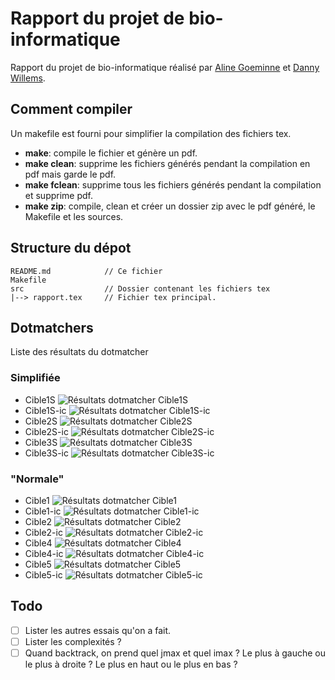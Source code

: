 # Rapport du projet de bio-informatique

Rapport du projet de bio-informatique réalisé par [Aline
Goeminne](https://github.com/AlineGoeminne) et [Danny
Willems](https://github.com/dannywillems).

## Comment compiler

Un makefile est fourni pour simplifier la compilation des fichiers tex.

* **make**: compile le fichier et génère un pdf.
* **make clean**: supprime les fichiers générés pendant la compilation en pdf
  mais garde le pdf.
* **make fclean**: supprime tous les fichiers générés pendant la compilation et
  supprime pdf.
* **make zip**: compile, clean et créer un dossier zip avec le pdf généré, le
  Makefile et les sources.

## Structure du dépot

```
README.md            // Ce fichier
Makefile
src                  // Dossier contenant les fichiers tex
|--> rapport.tex     // Fichier tex principal.
```

## Dotmatchers

Liste des résultats du dotmatcher

### Simplifiée

* Cible1S
![Résultats dotmatcher Cible1S](res/cible1S.png)
* Cible1S-ic
![Résultats dotmatcher Cible1S-ic](res/cible1S-ic.png)
* Cible2S
![Résultats dotmatcher Cible2S](res/cible2S.png)
* Cible2S-ic
![Résultats dotmatcher Cible2S-ic](res/cible2S-ic.png)
* Cible3S
![Résultats dotmatcher Cible3S](res/cible3S.png)
* Cible3S-ic
![Résultats dotmatcher Cible3S-ic](res/cible3S-ic.png)

### "Normale"

* Cible1
![Résultats dotmatcher Cible1](res/cible1.png)
* Cible1-ic
![Résultats dotmatcher Cible1-ic](res/cible1-ic.png)
* Cible2
![Résultats dotmatcher Cible2](res/cible2.png)
* Cible2-ic
![Résultats dotmatcher Cible2-ic](res/cible2-ic.png)
* Cible4
![Résultats dotmatcher Cible4](res/cible4.png)
* Cible4-ic
![Résultats dotmatcher Cible4-ic](res/cible4-ic.png)
* Cible5
![Résultats dotmatcher Cible5](res/cible5.png)
* Cible5-ic
![Résultats dotmatcher Cible5-ic](res/cible5-ic.png)

## Todo

* [ ] Lister les autres essais qu'on a fait.
* [ ] Lister les complexités ?
* [ ] Quand backtrack, on prend quel jmax et quel imax ? Le plus à gauche ou le
  plus à droite ? Le plus en haut ou le plus en bas ?
